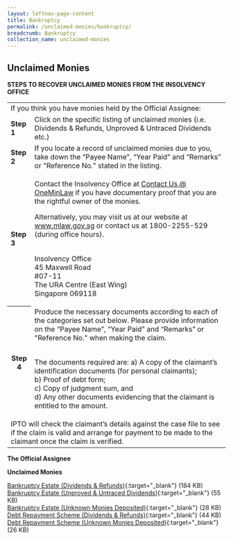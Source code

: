 ```yaml
---
layout: leftnav-page-content
title: Bankruptcy
permalink: /unclaimed-monies/bankruptcy/
breadcrumb: Bankruptcy
collection_name: unclaimed-monies
---
```


Unclaimed Monies
---

**STEPS TO RECOVER UNCLAIMED MONIES FROM THE INSOLVENCY OFFICE**

<table>
  <tr>
    <td colspan="2">If you think you have monies held by the Official Assignee:</td>
  </tr>
  <tr>
    <td><b>Step 1</b></td>
    <td>Click on the specific listing of unclaimed monies (i.e. Dividends & Refunds, Unproved & Untraced Dividends etc.)</td>
  </tr>
  <tr>
    <td><b>Step 2</b></td>
    <td>If you locate a record of unclaimed monies due to you, take down the “Payee Name”, “Year Paid” and “Remarks” or "Reference No." stated in the listing.</td>
  </tr>
  <tr>
    <td><b>Step 3</b></td>
    <td>
      	
Contact the Insolvency Office at <a href="https://www.mlaw.gov.sg/eservices/enquiry/">Contact Us @ OneMinLaw</a> if you have documentary proof that you are the rightful owner of the monies.

Alternatively, you may visit us at our website at <a href="https://www.mlaw.gov.sg/">www.mlaw.gov.sg</a> or contact us at 1800-2255-529 (during office hours).<br><br>

Insolvency Office<br>
45 Maxwell Road<br>
#07-11<br>
The URA Centre (East Wing)<br>
Singapore 069118
    </td>
  </tr>
  <tr>
    <th>Step 4</th>
    <td>
      Produce the necessary documents according to each of the categories set out below. Please provide information on the “Payee Name”, “Year Paid” and “Remarks” or "Reference No." when making the claim.<br><br>
      
The documents required are:
a) A copy of the claimant’s identification documents (for personal claimants);<br>
b) Proof of debt form;<br>
c) Copy of judgment sum, and<br>
d) Any other documents evidencing that the claimant is entitled to the amount.
    </td>
  </tr>
  <tr>
    <td colspan="2">IPTO will check the claimant’s details against the case file to see if the claim is valid and arrange for payment to be made to the claimant once the claim is verified.</td>
  </tr>
</table>

**The Official Assignee**

**Unclaimed Monies**

[Bankruptcy Estate (Dividends & Refunds)](/files/BDividends&Refunds.pdf/){:target="_blank"} (184 KB)<br>
[Bankruptcy Estate (Unproved & Untraced Dividends)](/files/BUnclaimedMonies(UnprovedandUntraced).pdf/){:target="_blank"} (55 KB)<br>
[Bankruptcy Estate (Unknown Monies Deposited)](/files/DebtRepaymentScheme_Unknownmoniesdeposited.pdf/){:target="_blank"} (28 KB)<br>
[Debt Repayment Scheme (Dividends & Refunds)](/files/DRSDividends&Refunds.pdf/){:target="_blank"} (44 KB)<br>
[Debt Repayment Scheme (Unknown Monies Deposited)](/files/Unknownmoniesdeposited.pdf/){:target="_blank"} (26 KB)
